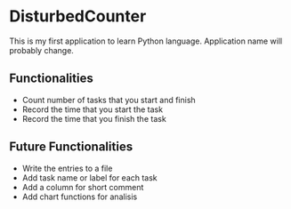 # DisturbedCounter

This is my first application to learn Python language.
Application name will probably change.

## Functionalities
* Count number of tasks that you start and finish
* Record the time that you start the task
* Record the time that you finish the task

## Future Functionalities
* Write the entries to a file
* Add task name or label for each task
* Add a column for short comment
* Add chart functions for analisis
